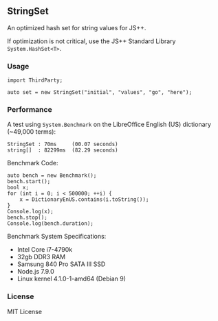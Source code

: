 ## StringSet

An optimized hash set for string values for JS++.

If optimization is not critical, use the JS++ Standard Library `System.HashSet<T>`.

### Usage

```
import ThirdParty;

auto set = new StringSet("initial", "values", "go", "here");
```

### Performance

A test using `System.Benchmark` on the LibreOffice English (US) dictionary (~49,000 terms):

```
StringSet : 70ms     (00.07 seconds)
string[]  : 82299ms  (82.29 seconds)
```

Benchmark Code:

```
auto bench = new Benchmark();
bench.start();
bool x;
for (int i = 0; i < 500000; ++i) {
	x = DictionaryEnUS.contains(i.toString());
}
Console.log(x);
bench.stop();
Console.log(bench.duration);
```

Benchmark System Specifications:

* Intel Core i7-4790k
* 32gb DDR3 RAM
* Samsung 840 Pro SATA III SSD
* Node.js 7.9.0
* Linux kernel 4.1.0-1-amd64 (Debian 9)

### License

MIT License
